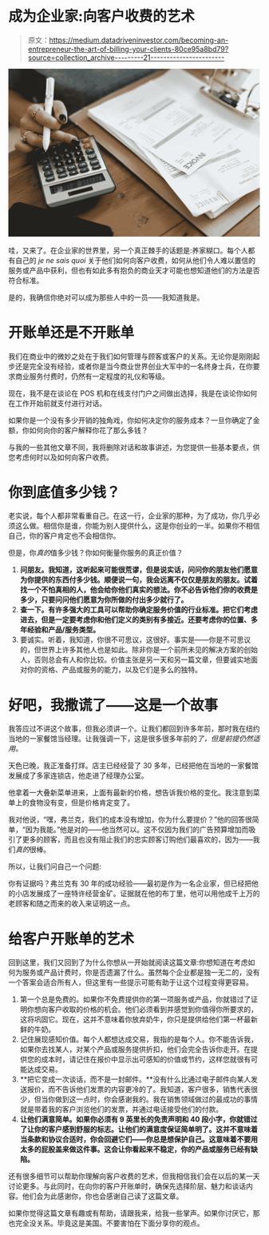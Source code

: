 # 成为企业家:向客户收费的艺术

> 原文：<https://medium.datadriveninvestor.com/becoming-an-entrepreneur-the-art-of-billing-your-clients-80ce95a8bd79?source=collection_archive---------21----------------------->

![](img/8323ba3531ca6f5a42a3200dbb6a8ceb.png)

哇，又来了。在企业家的世界里，另一个真正棘手的话题是:养家糊口。每个人都有自己的 *je ne sais quoi* 关于他们如何向客户收费，如何从他们令人难以置信的服务或产品中获利，但也有如此多有抱负的商业天才可能也想知道他们的方法是否符合标准。

是的，我确信你绝对可以成为那些人中的一员——我知道我是。

# 开账单还是不开账单

我们在商业中的微妙之处在于我们如何管理与顾客或客户的关系。无论你是刚刚起步还是完全没有经验，或者你是当今商业世界创业大军中的一名终身士兵，在你要求商业服务付费时，仍然有一定程度的礼仪和等级。

现在，我不是在谈论在 POS 机和在线支付门户之间做出选择，我是在谈论你如何在工作开始前就支付进行对话。

如果你是一个没有多少开销的独角戏，你如何决定你的服务成本？一旦你确定了金额，你如何向你的客户解释你花了那么多钱？

与我的一些其他文章不同，我将删除对话和故事讲述，为您提供一些基本要点，供您考虑何时以及如何向客户收费。

# **你到底值多少钱？**

老实说，每个人都非常看重自己。在这一行，企业家的那种，为了成功，你几乎必须这么做。相信你是谁，你能为别人提供什么，这是你创业的一半。如果你不相信自己，你的客户肯定也不会相信你。

但是，你*真的*值多少钱？你如何衡量你服务的真正价值？

1.  **问朋友。我知道，这听起来可能很荒谬，但是说实话，问问你的朋友他们愿意为你提供的东西付多少钱。顺便说一句，我会远离不仅仅是朋友的朋友。试着找一个不怕真相的人，他会给你他们真实的想法。你不必告诉他们你的收费是多少，只要问问他们愿意为你所做的付出多少就行了。**
2.  **查一下。有许多强大的工具可以帮助你确定服务价值的行业标准。把它们考虑进去，但是一定要考虑你和他们定义的类别有多接近。还要考虑你的位置、多年经验和产品/服务类型。**
3.  要诚实。听着，我知道，你很不可思议，这很好。事实是——你是不可思议的，但世界上许多其他人也是如此。除非你是一个前所未见的解决方案的创始人，否则总会有人和你比较。价值主张是另一天和另一篇文章，但要诚实地面对你的资格、产品或服务的能力，以及它们是多么的独特。

# 好吧，我撒谎了——这是一个故事

我答应过不讲这个故事，但我必须讲一个。让我们都回到许多年前，那时我在纽约当地的一家餐馆当经理。让我强调一下，这是很多很多年前的*了，但是前提仍然适用。*

天色已晚，我正准备打烊。店主已经经营了 30 多年，已经把他在当地的一家餐馆发展成了多家连锁店，他走进了经理办公室。

他拿着一大叠新菜单进来，上面有最新的价格，想告诉我价格的变化。我注意到菜单上的食物没有变，但是价格肯定变了。

我对他说，“嘿，弗兰克，我们的成本没有增加，你为什么要提价？”他的回答很简单，“因为我能。”他是对的——他当然可以。这不仅因为我们的广告预算增加而吸引了更多的顾客，而且也没有阻止我们的忠实顾客订购他们最喜欢的，因为——我们*真的*很棒。

所以，让我们问自己一个问题:

你有证据吗？弗兰克有 30 年的成功经验——最初是作为一名企业家，但已经把他的小店发展成了一座特许经营金矿。证据就在他的布丁里，他可以用他成千上万的老顾客和随之而来的收入来证明这一点。

# 给客户开账单的艺术

回到这里，我们又回到了为什么你想从一开始就阅读这篇文章:你想知道在考虑如何为服务或产品计费时，你是否遗漏了什么。虽然每个企业都是独一无二的，没有一个答案会适合所有人，但这里有一些提示可能有助于让这个过程变得更容易。

1.  第一个总是免费的。如果你不免费提供你的第一项服务或产品，你就错过了证明你想向客户收取的价格的机会。他们必须看到并感觉到你值得你所要求的，这将巩固它。现在，这并不意味着你放弃奶牛，你只是提供给他们第一杯最新鲜的牛奶。
2.  记住展现感知价值。每个人都想达成交易，我指的是每个人。你不能告诉我，如果你去找某人，对某个产品或服务提供折扣，他们会完全告诉你走开。在提供您的成本时，请记住在报价中显示出可感知的价值或节约，这样您就很有可能达成交易。
3.  **把它变成一次谈话，而不是一封邮件。**没有什么比通过电子邮件向某人发送报价，而不告诉他们发票的内容更冷的了。我知道，客户很多，销售代表很少，但当你做到这一点时，你会感谢我的。我在销售领域做过的最成功的事情就是带着我的客户浏览他们的发票，并通过电话接受他们的付款。
4.  **让他们满意简单。如果你必须有 9 英里长的免责声明和 40 段小字，你就错过了让你的客户感到舒服的标志。让他们的满意度保证简单明了。这并不意味着当条款和协议合适时，你会回避它们——你总是想保护自己。这意味着不要用太多的屁股盖来做这件事。这会让你看起来不稳定，你的产品或服务已经有缺陷。**

还有很多细节可以帮助你理解向客户收费的艺术，但我相信我们会在以后的某一天讨论更多。与此同时，在向你的客户开账单时，确保先选择阶层、魅力和谈话内容。他们会为此感谢你，你也会感谢自己读了这篇文章。

如果你觉得这篇文章有趣或有帮助，请跟我来，给我一些掌声。如果你讨厌它，那也完全没关系。毕竟这是美国。不要害怕在下面分享你的观点。